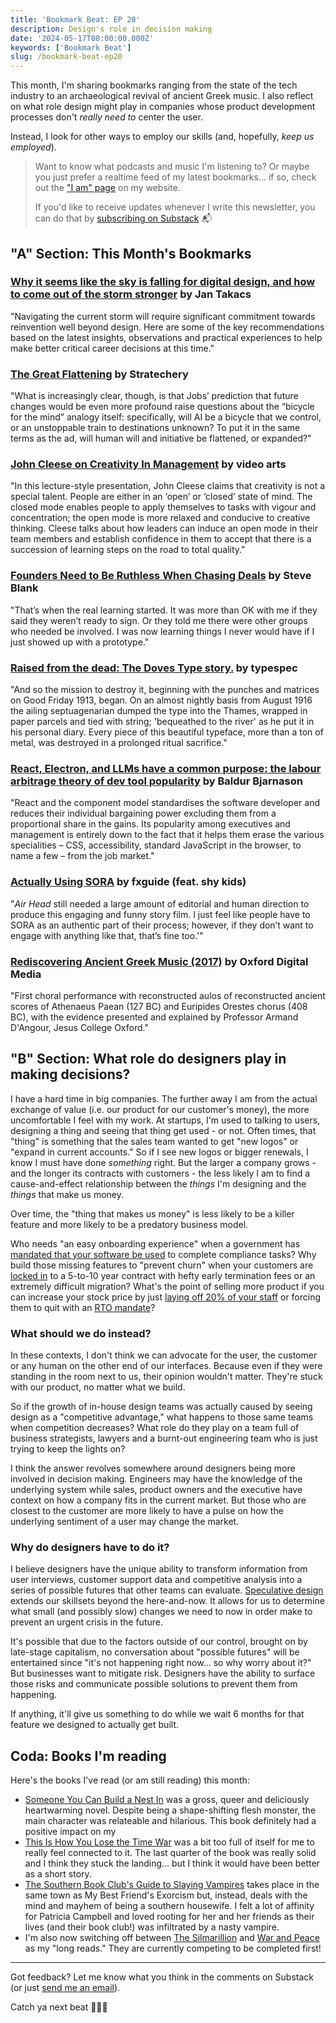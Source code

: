 ```yaml
---
title: 'Bookmark Beat: EP 20'
description: Design's role in decision making
date: '2024-05-17T08:00:00.000Z'
keywords: ['Bookmark Beat']
slug: /bookmark-beat-ep20
---
```


This month, I'm sharing bookmarks ranging from the state of the tech industry to an archaeological revival of ancient Greek music. I also reflect on what role design might play in companies whose product development processes don't *really need to* center the user.

Instead, I look for other ways to employ our skills (and, hopefully, *keep us employed*).

> Want to know what podcasts and music I'm listening to? Or maybe you just prefer a realtime feed of my latest bookmarks... if so, check out the ["I am" page](/iam) on my website.
> 
> If you'd like to receive updates whenever I write this newsletter, you can do that by [subscribing on Substack](https://bookmarkbeat.substack.com/?showWelcome=true) 📬


## "A" Section: This Month's Bookmarks

### [Why it seems like the sky is falling for digital design, and how to come out of the storm stronger](https://www.jantakacs.com/why-it-seems-like-the-sky-is-falling-for-digital-design-and-how-to-come-out-of-the-storm-stronger) by Jan Takacs
"Navigating the current storm will require significant commitment towards reinvention well beyond design. Here are some of the key recommendations based on the latest insights, observations and practical experiences to help make better critical career decisions at this time."
<br>

### [The Great Flattening](https://stratechery.com/2024/the-great-flattening/?access_token=eyJhbGciOiJSUzI1NiIsImtpZCI6InN0cmF0ZWNoZXJ5LnBhc3Nwb3J0Lm9ubGluZSIsInR5cCI6IkpXVCJ9.eyJhdWQiOiJzdHJhdGVjaGVyeS5wYXNzcG9ydC5vbmxpbmUiLCJhenAiOiJIS0xjUzREd1Nod1AyWURLYmZQV00xIiwiZW50Ijp7InVyaSI6WyJodHRwczovL3N0cmF0ZWNoZXJ5LmNvbS8yMDI0L3RoZS1ncmVhdC1mbGF0dGVuaW5nLyJdfSwiZXhwIjoxNzE4MTg4NzMyLCJpYXQiOjE3MTU1OTY3MzIsImlzcyI6Imh0dHBzOi8vYXBpLnBhc3Nwb3J0Lm9ubGluZS9vYXV0aCIsInNjb3BlIjoiZmVlZDpyZWFkIGFydGljbGU6cmVhZCBhc3NldDpyZWFkIGNhdGVnb3J5OnJlYWQgZW50aXRsZW1lbnRzIiwic3ViIjoiV3NyTHlycjZxZW1WQWdFR0NqTW0zNCIsInVzZSI6ImFjY2VzcyJ9.NgkSZcz_OwkjW7TH6FNBKp7iHS1K6VPyf-xlU6tk1kEXbTuBZzP7kwYsU4WIEpXM4Ab-1DZxZhIus-1-1OtQ6HMi5DdJZqKYcCoARikBeSSkWFtPNGAVpBeOnWzYan2eSUrpGXeuKVq7g5aXv6zNDHoMqHuScb9jE7gFMIa4E3BdafrvjIQ0020M6tUQrm5jinP31XBSQrLUUU2cY_M6QjTn5Hh0CjLUUfNbrJz2yBuvC-egYBpyVersqGIHphD7ZDetF225mvWhhSMbpjeVPqXunJ__GjyFjB_Azlwy_k1exgM4wT0auYJe3jI7KGxWPu2gYm2ZlT8A5itGD0npgQ) by Stratechery
"What is increasingly clear, though, is that Jobs’ prediction that future changes would be even more profound raise questions about the “bicycle for the mind” analogy itself: specifically, will AI be a bicycle that we control, or an unstoppable train to destinations unknown? To put it in the same terms as the ad, will human will and initiative be flattened, or expanded?"
<br>

### [John Cleese on Creativity In Management](https://www.youtube.com/watch?v=Pb5oIIPO62g) by video arts
"In this lecture-style presentation, John Cleese claims that creativity is not a special talent. People are either in an ‘open’ or ‘closed’ state of mind. The closed mode enables people to apply themselves to tasks with vigour and concentration; the open mode is more relaxed and conducive to creative thinking. Cleese talks about how leaders can induce an open mode in their team members and establish confidence in them to accept that there is a succession of learning steps on the road to total quality."
<br>

### [Founders Need to Be Ruthless When Chasing Deals](https://steveblank.com/2024/04/16/founders-need-to-be-ruthless-when-chasing-deals/) by Steve Blank
"That’s when the real learning started. It was more than OK with me if they said they weren’t ready to sign. Or they told me there were other groups who needed be involved. I was now learning things I never would have if I just showed up with a prototype."
<br>

### [Raised from the dead: The Doves Type story.](https://typespec.co.uk/doves-type-revival/) by typespec
"And so the mission to destroy it, beginning with the punches and matrices on Good Friday 1913, began. On an almost nightly basis from August 1916 the ailing septuagenarian dumped the type into the Thames, wrapped in paper parcels and tied with string; 'bequeathed to the river' as he put it in his personal diary. Every piece of this beautiful typeface, more than a ton of metal, was destroyed in a prolonged ritual sacrifice."
<br>

### [React, Electron, and LLMs have a common purpose: the labour arbitrage theory of dev tool popularity](https://www.baldurbjarnason.com/2024/react-electron-llms-labour-arbitrage/) by Baldur Bjarnason
"React and the component model standardises the software developer and reduces their individual bargaining power excluding them from a proportional share in the gains. Its popularity among executives and management is entirely down to the fact that it helps them erase the various specialities – CSS, accessibility, standard JavaScript in the browser, to name a few – from the job market."
<br>

### [Actually Using SORA](https://www.fxguide.com/fxfeatured/actually-using-sora/) by fxguide (feat. shy kids)
"*Air Head* still needed a large amount of editorial and human direction to produce this engaging and funny story film. I just feel like people have to SORA as an authentic part of their process; however, if they don’t want to engage with anything like that, that’s fine too.'"
<br>

### [Rediscovering Ancient Greek Music (2017)](https://youtu.be/4hOK7bU0S1Y?si=QSpTLSx5gsFXhiUW) by Oxford Digital Media
"First choral performance with reconstructed aulos of reconstructed ancient scores of Athenaeus Paean (127 BC) and Euripides Orestes chorus (408 BC), with the evidence presented and explained by Professor Armand D'Angour, Jesus College Oxford."

## "B" Section: What role do designers play in making decisions?

I have a hard time in big companies. The further away I am from the actual exchange of value (i.e. our product for our customer's money), the more uncomfortable I feel with my work. At startups, I'm used to talking to users, designing a thing and seeing that thing get used - or not. Often times, that "thing" is something that the sales team wanted to get "new logos" or "expand in current accounts." So if I see new logos or bigger renewals, I know I must have done *something* right. But the larger a company grows - and the longer its contracts with customers - the less likely I am to find a cause-and-effect relationship between the *things* I'm designing and the *things* that make us money.

Over time, the "thing that makes us money" is less likely to be a killer feature and more likely to be a predatory business model.

Who needs "an easy onboarding experience" when a government has [mandated that your software be used](https://marketplace.fedramp.gov/assessors/136571) to complete compliance tasks? Why build those missing features to "prevent churn" when your customers are [locked in](https://arc.net/l/quote/utigquho) to a 5-to-10 year contract with hefty early termination fees or an extremely difficult migration? What's the point of selling more product if you can increase your stock price by just [laying off 20% of your staff](https://techcrunch.com/2024/05/07/tech-layoffs-2023-list/) or forcing them to quit with an [RTO mandate](https://www.theregister.com/2024/02/20/dell_rto_mandate/)?

### What should we do instead?
In these contexts, I don't think we can advocate for the user, the customer or any human on the other end of our interfaces. Because even if they were standing in the room next to us, their opinion wouldn't matter. They're stuck with our product, no matter what we build.

So if the growth of in-house design teams was actually caused by seeing design as a "competitive advantage," what happens to those same teams when competition decreases? What role do they play on a team full of business strategists, lawyers and a burnt-out engineering team who is just trying to keep the lights on?

I think the answer revolves somewhere around designers being more involved in decision making. Engineers may have the knowledge of the underlying system while sales, product owners and the executive have context on how a company fits in the current market. But those who are closest to the customer are more likely to have a pulse on how the underlying sentiment of a user may change the market.

### Why do designers have to do it?

I believe designers have the unique ability to transform information from user interviews, customer support data and competitive analysis into a series of possible futures that other teams can evaluate. [Speculative design](https://blog.logrocket.com/ux-design/speculative-design/) extends our skillsets beyond the here-and-now. It allows for us to determine what small (and possibly slow) changes we need to now in order make to prevent an urgent crisis in the future.

It's possible that due to the factors outside of our control, brought on by late-stage capitalism, no conversation about "possible futures" will be entertained since "it's not happening right now... so why worry about it?" But businesses want to mitigate risk. Designers have the ability to surface those risks and communicate possible solutions to prevent them from happening.

If anything, it'll give us something to do while we wait 6 months for that feature we designed to actually get built.


## Coda: Books I'm reading

Here's the books I've read (or am still reading) this month:

- [Someone You Can Build a Nest In](https://bookshop.org/p/books/someone-you-can-build-a-nest-in-john-wiswell/20241154?ean=9780756418854) was a gross, queer and deliciously heartwarming novel. Despite being a shape-shifting flesh monster, the main character was relateable and hilarious. This book definitely had a positive impact on my
- [This Is How You Lose the Time War](https://bookshop.org/p/books/this-is-how-you-lose-the-time-war-amal-el-mohtar/18270911?ean=9781534430990) was a bit too full of itself for me to really feel connected to it. The last quarter of the book was really solid and I think they stuck the landing... but I think it would have been better as a short story.
- [The Southern Book Club's Guide to Slaying Vampires](https://bookshop.org/p/books/the-southern-book-club-s-guide-to-slaying-vampires-grady-hendrix/15313751) takes place in the same town as My Best Friend's Exorcism but, instead, deals with the mind and mayhem of being a southern housewife. I felt a lot of affinity for Patricia Campbell and loved rooting for her and her friends as their lives (and their book club!) was infiltrated by a nasty vampire.
- I'm also now switching off between [The Silmarillion](https://bookshop.org/p/books/the-silmarillion-j-r-r-tolkien/7084205) and [War and Peace](https://bookshop.org/p/books/war-and-peace-penguin-classics-deluxe-edition-leo-tolstoy/18529491?ean=9780143039990) as my "long reads." They are currently competing to be completed first!

---
Got feedback? Let me know what you think in the comments on Substack (or just [send me an email](mailto:newsletters@dreamindani.com)).

Catch ya next beat 🥁😎🥁